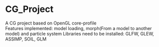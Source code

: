 # CG_Project
A CG project based on OpenGL core-profile  
Features implemented: model loading, morph(From a model to another model) and particle system  Libraries need to be installed: GLFW, GLEW, ASSIMP, SOIL, GLM
